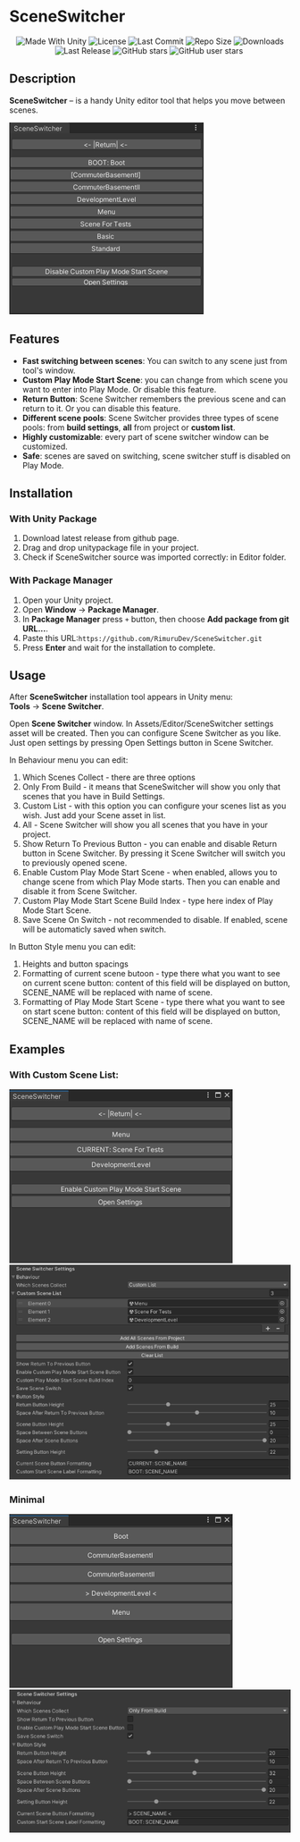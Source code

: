 <p align="center"><h1>SceneSwitcher</h1></p>
<p align="center">
  <a>
    <img alt="Made With Unity" src="https://img.shields.io/badge/made%20with-Unity-57b9d3.svg?logo=Unity">
  </a>
  <a>
    <img alt="License" src="https://img.shields.io/github/license/RimuruDev/SceneSwitcher?logo=github">
  </a>
  <a>
    <img alt="Last Commit" src="https://img.shields.io/github/last-commit/RimuruDev/SceneSwitcher?logo=Mapbox&color=orange">
  </a>
  <a>
    <img alt="Repo Size" src="https://img.shields.io/github/repo-size/RimuruDev/SceneSwitcher?logo=VirtualBox">
  </a>
  <a>
    <img alt="Downloads" src="https://img.shields.io/github/downloads/RimuruDev/SceneSwitcher/total?color=brightgreen">
  </a>
  <a>
    <img alt="Last Release" src="https://img.shields.io/github/v/release/RimuruDev/SceneSwitcher?include_prereleases&logo=Dropbox&color=yellow">
  </a>
  <a>
    <img alt="GitHub stars" src="https://img.shields.io/github/stars/RimuruDev/SceneSwitcher?branch=main&label=Stars&logo=GitHub&logoColor=ffffff&labelColor=282828&color=informational&style=flat">
  </a>
  <a>
    <img alt="GitHub user stars" src="https://img.shields.io/github/stars/RimuruDev?affiliations=OWNER&branch=main&label=User%20Stars&logo=GitHub&logoColor=ffffff&labelColor=282828&color=informational&style=flat">
  </a>
  <a>
    <img alt="" src="https://img.shields.io/github/watchers/RimuruDev/SceneSwitcher?style=flat">
  </a>
</p>

## Description

**SceneSwitcher** – is a handy Unity editor tool that helps you move between scenes.

![alt text](https://github.com/destructive-crab/SceneSwitcher/blob/main/Screenshots/Custom.png)

## Features

- **Fast switching between scenes**: You can switch to any scene just from tool's window.
- **Custom Play Mode Start Scene**: you can change from which scene you want to enter into Play Mode. Or disable this feature.
- **Return Button**: Scene Switcher remembers the previous scene and can return to it. Or you can disable this feature.
- **Different scene pools**: Scene Switcher provides three types of scene pools: from **build settings**, **all** from project or **custom list**.
- **Highly customizable**: every part of scene switcher window can be customized.
- **Safe**: scenes are saved on switching, scene switcher stuff is disabled on Play Mode.

## Installation
### With Unity Package 
1. Download latest release from github page.
2. Drag and drop unitypackage file in your project.
3. Check if SceneSwitcher source was imported correctly: in Editor folder.
### With Package Manager
1. Open your Unity project.
2. Open **Window** → **Package Manager**.
3. In **Package Manager** press `+` button, then choose **Add package from git URL...**.
4. Paste this URL:`https://github.com/RimuruDev/SceneSwitcher.git`
5. Press **Enter** and wait for the installation to complete.

## Usage

After **SceneSwitcher** installation tool appears in Unity menu:  
**Tools** → **Scene Switcher**.

Open **Scene Switcher** window. In Assets/Editor/SceneSwitcher settings asset will be created.
Then you can configure Scene Switcher as you like. Just open settings by pressing Open Settings button in Scene Switcher.

In Behaviour menu you can edit:
1. Which Scenes Collect - there are three options
  1. Only From Build - it means that SceneSwitcher will show you only that scenes that you have in Build Settings.
  2. Custom List - with this option you can configure your scenes list as you wish. Just add your Scene asset in list.
  3. All - Scene Switcher will show you all scenes that you have in your project.
2. Show Return To Previous Button - you can enable and disable Return button in Scene Switcher. By pressing it Scene Switcher will switch you to previously opened scene.
3. Enable Custom Play Mode Start Scene - when enabled, allows you to change scene from which Play Mode starts. Then you can enable and disable it from Scene Switcher.
4. Custom Play Mode Start Scene Build Index - type here index of Play Mode Start Scene.
5. Save Scene On Switch - not recommended to disable. If enabled, scene will be automaticly saved when switch.

In Button Style menu you can edit:
1. Heights and button spacings 
2. Formatting of current scene butoon - type there what you want to see on current scene button: content of this field will be displayed on button, SCENE_NAME will be replaced with name of scene.
3. Formatting of Play Mode Start Scene - type there what you want to see on start scene button: content of this field will be displayed on button, SCENE_NAME will be replaced with name of scene. 

## Examples

### With Custom Scene List:
![alt text](https://github.com/destructive-crab/SceneSwitcher/blob/main/Screenshots/CustomSceneList.png) ![alt text](https://github.com/destructive-crab/SceneSwitcher/blob/main/Screenshots/CustomSceneListSettings.png)

### Minimal
![alt text](https://github.com/destructive-crab/SceneSwitcher/blob/main/Screenshots/Minimal.png) ![alt text](https://github.com/destructive-crab/SceneSwitcher/blob/main/Screenshots/SettingsMinimal.png)


